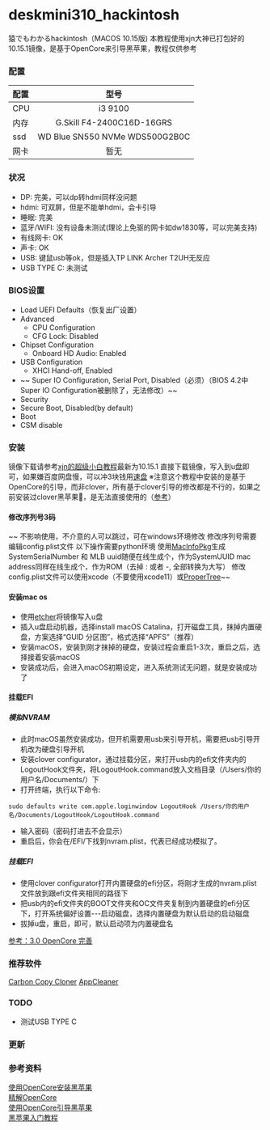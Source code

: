 
# deskmini310_hackintosh
猿でもわかるhackintosh（MACOS 10.15版)
本教程使用xjn大神已打包好的10.15.1镜像，是基于OpenCore来引导黑苹果，教程仅供参考

### 配置

| 配置 | 型号 |
|:-----------|:------------:|
| CPU       |     i3 9100     |
| 内存     |    G.Skill F4-2400C16D-16GRS    |
| ssd       |     WD Blue SN550 NVMe WDS500G2B0C     |
| 网卡         |      暂无      |

### 状况

* DP: 完美，可以dp转hdmi同样没问题
* hdmi: 可双屏，但是不能单hdmi，会卡引导
* 睡眠: 完美
* 蓝牙/WIFI: 没有设备未测试(理论上免驱的网卡如dw1830等，可以完美支持)
* 有线网卡: OK
* 声卡: OK
* USB: 键鼠usb等ok，但是插入TP LINK Archer T2UH无反应
* USB TYPE C: 未测试

### BIOS设置

* Load UEFI Defaults（恢复出厂设置）
* Advanced  
  * CPU Configuration
   * CFG Lock: Disabled
 * Chipset Configuration
   * Onboard HD Audio: Enabled
 * USB Configuration
   * XHCI Hand-off, Enabled
 * ~~ Super IO Configuration, Serial Port, Disabled（必须）（BIOS 4.2中Super IO Configuration被删除了，无法修改）~~
* Security
 * Secure Boot, Disabled(by default)
* Boot
 * CSM disable

### 安装
镜像下载请参考[xjn的超级小白教程](https://blog.xjn819.com/?p=7#comment-464)最新为10.15.1
直接下载镜像，写入到u盘即可，如果嫌百度网盘慢，可以冲3块钱用[速盘](https://www.speedpan.com/)
※注意这个教程中安装的是基于OpenCore的引导，而非clover，所有基于clover引导的修改都是不行的，如果之前安装过clover黑苹果🍎，是无法直接使用的（[参考](https://blog.daliansky.net/OpenCore-BootLoader.html)）
#### 修改序列号3码
~~ 不影响使用，不介意的人可以跳过，可在windows环境修改
修改序列号需要编辑config.plist文件
以下操作需要python环境
使用[MacInfoPkg](https://github.com/acidanthera/MacInfoPkg/releases)生成SystemSerialNumber 和 MLB
uuid随便在线生成个，作为SystemUUID
mac address同样在线生成个，作为ROM（去掉 : 或者 -, 全部转换为大写）
修改config.plist文件可以使用xcode（不要使用xcode11）或[ProperTree](https://github.com/corpnewt/ProperTree)~~
#### 安装mac os
* 使用[etcher](https://www.balena.io/etcher/)将镜像写入u盘
* 插入u盘启动机器，选择install macOS Catalina，打开磁盘工具，抹掉内置硬盘，方案选择“GUID 分区图”，格式选择“APFS”（推荐）
* 安装macOS，安装到刚才抹掉的硬盘，安装过程会重启1-3次，重启之后，选择接着安装macOS
* 安装成功后，会进入macOS初期设定，进入系统测试无问题，就是安装成功了

#### 挂载EFI
##### 模拟NVRAM
* 此时macOS虽然安装成功，但开机需要用usb来引导开机，需要把usb引导开机改为硬盘引导开机
* 安装clover configurator，通过挂载分区，来打开usb内的efi文件夹内的LogoutHook文件夹，将LogoutHook.command放入文档目录（/Users/你的用户名/Documents/）下
* 打开终端，执行以下命令:
```
sudo defaults write com.apple.loginwindow LogoutHook /Users/你的用户名/Documents/LogoutHook/LogoutHook.command
```
* 输入密码（密码打进去不会显示）
* 重启后，你会在/EFI/下找到nvram.plist，代表已经成功模拟了。

##### 挂载EFI
* 使用clover configurator打开内置硬盘的efi分区，将刚才生成的nvram.plist文件放到跟efi文件夹相同的路径下
* 把usb内的efi文件夹的BOOT文件夹和OC文件夹复制到内置硬盘的efi分区下，打开系统偏好设置---启动磁盘，选择内置硬盘为默认启动的启动磁盘
* 拔掉u盘，重启，即可，默认启动项为内置硬盘名

[参考：3.0 OpenCore 完善](https://blog.xjn819.com/?p=543)

### 推荐软件
[Carbon Copy Cloner](https://bombich.com/ja)
[AppCleaner](https://freemacsoft.net/appcleaner/)

### TODO
* 测试USB TYPE C


### 更新

### 参考资料
[使用OpenCore安装黑苹果](https://github.com/cattyhouse/oc-guide)  
[精解OpenCore](https://blog.daliansky.net/OpenCore-BootLoader.html)  
[使用OpenCore引导黑苹果](https://blog.xjn819.com/?p=543)  
[黑苹果入门教程](https://sleele.com/2019/07/14/gettingstartedtutorial/)  

